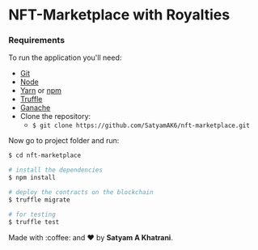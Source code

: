 # NFT-Marketplace with Royalties

### Requirements

To run the application you'll need:

- [Git](https://git-scm.com)
- [Node](https://nodejs.org/)
- [Yarn](https://yarnpkg.com/) or [npm](https://www.npmjs.com/)
- [Truffle](https://www.trufflesuite.com/)
- [Ganache](https://www.trufflesuite.com/ganache)
- Clone the repository:
  - `$ git clone https://github.com/SatyamAK6/nft-marketplace.git `

Now go to project folder and run:

```bash
$ cd nft-marketplace

# install the dependencies
$ npm install

# deploy the contracts on the blockchain
$ truffle migrate

# for testing
$ truffle test

```

<p>
  Made with :coffee: and ❤️ by <b>Satyam A Khatrani</b>.
<p/>
